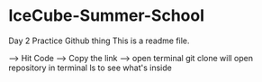 # IceCube-Summer-School
Day 2 Practice Github thing 
This is a readme file. 

--> Hit Code --> Copy the link --> open terminal 
git clone <url> will open repository in terminal 
  ls to see what's inside
